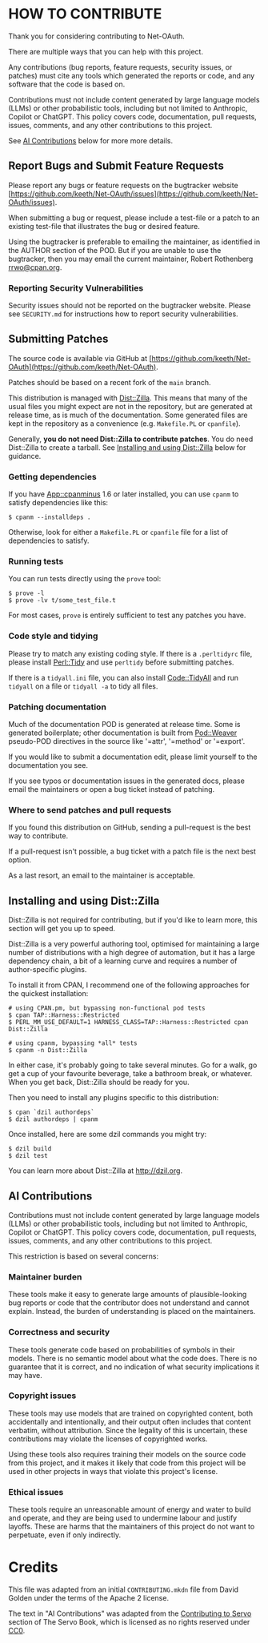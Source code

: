 # HOW TO CONTRIBUTE

Thank you for considering contributing to Net-OAuth.

There are multiple ways that you can help with this project.

Any contributions (bug reports, feature requests, security issues, or patches)
must cite any tools which generated the reports or code, and any software that
the code is based on.

Contributions must not include content generated by large language models
(LLMs) or other probabilistic tools, including but not limited to Anthropic,
Copilot or ChatGPT.  This policy covers code, documentation, pull requests,
issues, comments, and any other contributions to this project.

See [AI Contributions](#ai-contributions) below for more more details.

## Report Bugs and Submit Feature Requests

Please report any bugs or feature requests on the bugtracker website
[https://github.com/keeth/Net-OAuth/issues](https://github.com/keeth/Net-OAuth/issues).

When submitting a bug or request, please include a test-file or a patch to an
existing test-file that illustrates the bug or desired feature.

Using the bugtracker is preferable to emailing the maintainer, as identified
in the AUTHOR section of the POD.  But if you are unable to use the
bugtracker, then you may email the current maintainer,
Robert Rothenberg <rrwo@cpan.org>.

### Reporting Security Vulnerabilities

Security issues should not be reported on the bugtracker website. Please see
`SECURITY.md` for instructions how to report security vulnerabilities.

## Submitting Patches

The source code is available via GitHub at
[https://github.com/keeth/Net-OAuth](https://github.com/keeth/Net-OAuth).

Patches should be based on a recent fork of the `main` branch.

This distribution is managed with [Dist::Zilla](https://dzil.org/).  This
means that many of the usual files you might expect are not in the repository,
but are generated at release time, as is much of the documentation.  Some
generated files are kept in the repository as a convenience
(e.g. `Makefile.PL` or `cpanfile`).

Generally, **you do not need Dist::Zilla to contribute patches**.  You do need
Dist::Zilla to create a tarball.
See [Installing and using Dist::Zilla](#installing-and-using-distzilla) below
for guidance.

### Getting dependencies

If you have [App::cpanminus](https://metacpan.org/pod/App::cpanminus) 1.6 or
later installed, you can use `cpanm` to satisfy dependencies like this:

    $ cpanm --installdeps .

Otherwise, look for either a `Makefile.PL` or `cpanfile` file for a list of
dependencies to satisfy.

### Running tests

You can run tests directly using the `prove` tool:

    $ prove -l
    $ prove -lv t/some_test_file.t

For most cases, `prove` is entirely sufficient to test any patches you have.

### Code style and tidying

Please try to match any existing coding style.  If there is a `.perltidyrc`
file, please install [Perl::Tidy](https://metacpan.org/pod/Perl::Tidy) and use
`perltidy` before submitting patches.

If there is a `tidyall.ini` file, you can also install
[Code::TidyAll](https://metacpan.org/pod/Code::TidyAll) and run `tidyall` on a
file or `tidyall -a` to tidy all files.

### Patching documentation

Much of the documentation POD is generated at release time.  Some is generated
boilerplate; other documentation is built from
[Pod::Weaver](https://metacpan.org/pod/Pod::Weaver) pseudo-POD directives in
the source like '=attr', '=method' or '=export'.

If you would like to submit a documentation edit, please limit yourself to the
documentation you see.

If you see typos or documentation issues in the generated docs, please email
the maintainers or open a bug ticket instead of patching.

### Where to send patches and pull requests

If you found this distribution on GitHub, sending a pull-request is the best way to contribute.

If a pull-request isn't possible, a bug ticket with a patch file is the next best option.

As a last resort, an email to the maintainer is acceptable.

## Installing and using Dist::Zilla

Dist::Zilla is not required for contributing, but if you'd like to learn more,
this section will get you up to speed.

Dist::Zilla is a very powerful authoring tool, optimised for maintaining a
large number of distributions with a high degree of automation, but it has a
large dependency chain, a bit of a learning curve and requires a number of
author-specific plugins.

To install it from CPAN, I recommend one of the following approaches for the
quickest installation:

    # using CPAN.pm, but bypassing non-functional pod tests
    $ cpan TAP::Harness::Restricted
    $ PERL_MM_USE_DEFAULT=1 HARNESS_CLASS=TAP::Harness::Restricted cpan Dist::Zilla

    # using cpanm, bypassing *all* tests
    $ cpanm -n Dist::Zilla

In either case, it's probably going to take several minutes.  Go for a walk,
go get a cup of your favourite beverage, take a bathroom break, or whatever.
When you get back, Dist::Zilla should be ready for you.

Then you need to install any plugins specific to this distribution:

    $ cpan `dzil authordeps`
    $ dzil authordeps | cpanm

Once installed, here are some dzil commands you might try:

    $ dzil build
    $ dzil test

You can learn more about Dist::Zilla at <http://dzil.org>.

## AI Contributions

Contributions must not include content generated by large language models
(LLMs) or other probabilistic tools, including but not limited to Anthropic,
Copilot or ChatGPT.  This policy covers code, documentation, pull requests,
issues, comments, and any other contributions to this project.

This restriction is based on several concerns:

### Maintainer burden

These tools make it easy to generate large amounts of plausible-looking bug
reports or code that the contributor does not understand and cannot explain.
Instead, the burden of understanding is placed on the maintainers.

### Correctness and security

These tools generate code based on probabilities of symbols in their models.
There is no semantic model about what the code does.  There is no guarantee
that it is correct, and no indication of what security implications it may
have.

### Copyright issues

These tools may use models that are trained on copyrighted content, both
accidentally and intentionally, and their output often includes that content
verbatim, without attribution.  Since the legality of this is uncertain, these
contributions may violate the licenses of copyrighted works.

Using these tools also requires training their models on the source code from
this project, and it makes it likely that code from this project will be used
in other projects in ways that violate this project's license.

### Ethical issues

These tools require an unreasonable amount of energy and water to build and
operate, and they are being used to undermine labour and justify layoffs.
These are harms that the maintainers of this project do not want to
perpetuate, even if only indirectly.

# Credits

This file was adapted from an initial `CONTRIBUTING.mkdn` file from David
Golden under the terms of the Apache 2 license.

The text in "AI Contributions" was adapted from the
[Contributing to Servo](https://book.servo.org/contributing.html) section of
The Servo Book, which is licensed as no rights reserved under
[CC0](https://creativecommons.org/public-domain/cc0/).
